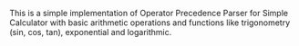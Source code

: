 This is a simple implementation of Operator Precedence Parser for Simple Calculator with basic arithmetic operations and functions like trigonometry (sin, cos, tan), exponential and logarithmic.

